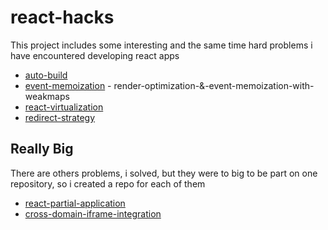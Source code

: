 # react-hacks

This project includes some interesting and the same time hard problems i have encountered developing react apps

* [auto-build](https://github.com/dgaydukov/react-hacks/blob/master/md/auto-build.md)
* [event-memoization](https://github.com/dgaydukov/react-hacks/blob/master/md/event-memoization.md) - render-optimization-&-event-memoization-with-weakmaps
* [react-virtualization](https://github.com/dgaydukov/react-hacks/blob/master/md/react-virtualization.md)
* [redirect-strategy](https://github.com/dgaydukov/react-hacks/blob/master/md/redirect-strategy.md)

## Really Big

There are others problems, i solved, but they were to big to be part on one repository, so i created a repo for each of them

* [react-partial-application](https://github.com/dgaydukov/react-partial-application)
* [cross-domain-iframe-integration](https://github.com/dgaydukov/cross-domain-iframe-integration)
